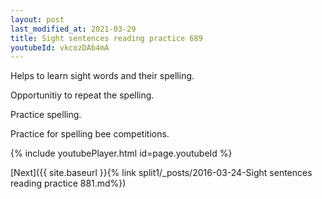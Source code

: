```yaml
---
layout: post
last_modified_at: 2021-03-29
title: Sight sentences reading practice 689
youtubeId: vkcozDAb4mA
---
```

 
 
Helps to learn sight words and their spelling.

Opportunitiy to repeat the spelling. 

Practice spelling. 
 
Practice for spelling bee competitions. 
 
{% include youtubePlayer.html id=page.youtubeId %}
 
 

[Next]({{ site.baseurl }}{% link  split1/_posts/2016-03-24-Sight sentences reading practice 881.md%})
 
